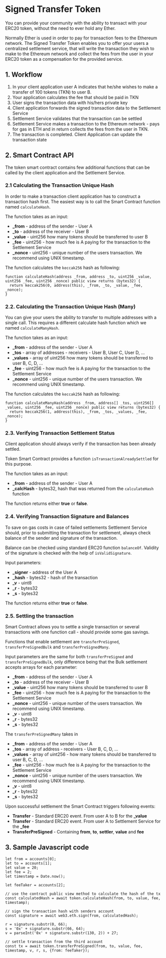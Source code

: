 # Signed Transfer Token

You can provide your community with the ability to transact with your ERC20 token,
without the need to ever hold any Ether.

Normally Ether is used in order to pay for transaction fees to the Ethereum
network. The Signed Transfer Token enables you to offer your users a
centralized settlement service, that will write the transaction they wish to
make to the Ethereum network and collect the fees from the user in your ERC20
token as a compensation for the provided service.

## 1. Workflow

1. In your client application user A indicates that he/she wishes to make a transfer
of 100 tokens (TKN) to user B.
2. Your application calculates the fee that should be paid in TKN
3. User signs the transaction data with his/hers private key
4. Client application forwards the signed transaction data to the Settlement Service
5. Settlement Service validates that the transaction can be settled
6. Settlement Service makes a transaction to the Ethereum network - pays for gas in ETH and in return collects the fees from the user in TKN.
7. The transaction is completed. Client Application can update the transaction state

## 2. Smart Contract API

The token smart contract contains few additional functions that can be called by
the client application and the Settlement Service.

### 2.1 Calculating the Transaction Unique Hash

In order to make a transaction client application has to construct a transaction
hash first. The easiest way is to call the Smart Contract function named `calculateHash`.

The function takes as an input:

  - **_from** - address of the sender - User A
  - **_to** - address of the receiver - User B
  - **_value** - uint256 how many tokens should be transferred to user B
  - **_fee** - uint256 - how much fee is A paying for the transaction to the Settlement Service
  - **_nonce** - uint256 - unique number of the users transaction. We recommend using UNIX timestamp.

The function calculates the `keccak256` hash as following:

```
function calculateHash(address _from, address _to, uint256 _value, uint256 _fee, uint256 _nonce) public view returns (bytes32) {
  return keccak256(0, address(this), _from, _to, _value, _fee, _nonce);
}
```

### 2.2. Calculating the Transaction Unique Hash (Many)

You can give your users the ability to transfer to multiple addresses with a single call. This requires a different calculate hash function which we named  `calculateManyHash`.

The function takes as an input:

  - **_from** - address of the sender - User A
  - **_tos** - array of addresses - receivers  - User B, User C, User D, ...
  - **_values** - array of uint256 how many tokens should be transferred to user B, C, D, ...
  - **_fee** - uint256 - how much fee is A paying for the transaction to the Settlement Service
  - **_nonce** - uint256 - unique number of the users transaction. We recommend using UNIX timestamp.

The function calculates the `keccak256` hash as following:

```
function calculateManyHash(address _from, address[] _tos, uint256[] _values, uint256 _fee, uint256 _nonce) public view returns (bytes32) {
  return keccak256(1, address(this), _from, _tos, _values, _fee, _nonce);
}
```

### 2.3. Verifying Transaction Settlement Status

Client application should always verify if the transaction has been already settled.

Token Smart Contract provides a function `isTransactionAlreadySettled` for this purpose.

The function takes as an input:

 - **_from** - address of the sender - User A
 - **_calcHash** - bytes32, hash that was returned from the `calculateHash` function

 The function returns either **true** or **false**.

### 2.4. Verifying Transaction Signature and Balances

To save on gas costs in case of failed settlements Settlement Service should, prior to submitting the transaction for settlement, always check balance of the sender and signature of
the transaction.

Balance can be checked using standard ERC20 function `balanceOf`. Validity of the signature is checked with the help of `isValidSignature`.

Input parameters:
 - **_signer** - address of the User A
 - **_hash** - bytes32 - hash of the transaction
 - **_v** - uint8
 - **_r** - bytes32
 - **_s** - bytes32

 The function returns either **true** or **false**.

### 2.5. Settling the transaction

Smart Contract allows you to settle a single transaction or several transactions
with one function call - should provide some gas savings.

Functions that enable settlement are `transferPreSigned`, `transferPreSignedBulk` and `transferPreSignedMany`.

Input parameters are the same for both `transferPreSigned` and `transferPreSignedBulk`, only difference being that the Bulk settlement accepts arrays for each parameter:

- **_from** - address of the sender - User A
- **_to** - address of the receiver - User B
- **_value** - uint256 how many tokens should be transferred to user B
- **_fee** - uint256 - how much fee is A paying for the transaction to the Settlement Service
- **_nonce** - uint256 - unique number of the users transaction. We recommend using UNIX timestamp.
- **_v** - uint8
- **_r** - bytes32
- **_s** - bytes32

The `transferPreSignedMany` takes in

- **_from** - address of the sender - User A
- **_tos** - array of address - receivers - User B, C, D, ...
- **_values** - array of uint256 -  how many tokens should be transferred to user B, C, D, ...
- **_fee** - uint256 - how much fee is A paying for the transaction to the Settlement Service
- **_nonce** - uint256 - unique number of the users transaction. We recommend using UNIX timestamp.
- **_v** - uint8
- **_r** - bytes32
- **_s** - bytes32

Upon successful settlement the Smart Contract triggers following events:

- **Transfer** - Standard ERC20 event. From user A to B for the **_value**
- **Transfer** - Standard ERC20 event. From user A to Settlement Service for the **_fee**
- **TransferPreSigned** - Containing **from**, **to**, **settler**, **value** and **fee**



## 3. Sample Javascript code

 ```
 let from = accounts[0];
 let to = accounts[1];
 let value = 20;
 let fee = 2;
 let timestamp = Date.now();

 let feeTaker = accounts[2];

 // use the contract public view method to calculate the hash of the tx
 const calculatedHash = await token.calculateHash(from, to, value, fee, timestamp);

 // sign the transaction hash with senders account
 const signature = await web3.eth.sign(from, calculatedHash);

 r = signature.substr(0, 66);
 s = '0x' + signature.substr(66, 64);
 v = parseInt('0x' + signature.substr(130, 2)) + 27;

 // settle transaction from the third account
 const tx = await token.transferPreSigned(from, to, value, fee, timestamp, v, r, s, {from: feeTaker});

 ```
